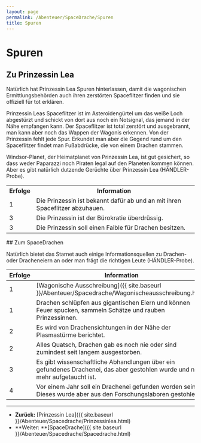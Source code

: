 ```yaml
---
layout: page
permalink: /Abenteuer/SpaceDrache/Spuren
title: Spuren
---
```


# Spuren

## Zu Prinzessin Lea

Natürlich hat Prinzessin Lea Spuren hinterlassen, damit die wagonischen Ermittlungs&shy;be&shy;hörden auch ihren zerstörten Spaceflitzer finden und sie offiziell für tot erklären.

Prinzessin Leas Spaceflitzer ist im Asteroidengürtel um das weiße Loch abgestürzt und schickt von dort aus noch ein Notsignal, das jemand in der Nähe empfangen kann. Der Spaceflitzer ist total zerstört und ausgebrannt, man kann aber noch das Wappen der Wagonis erkennen. Von der Prinzessin fehlt jede Spur. Erkundet man aber die Gegend rund um den Spaceflitzer findet man Fußabdrücke, die von einem Drachen stammen.

Windsor-Planet, der Heimatplanet von Prinzessin Lea, ist gut gesichert, so dass weder Paparazzi noch Piraten legal auf den Planeten kommen können. Aber es gibt natürlich dutzende Gerüchte über Prinzessin Lea (HÄNDLER-Probe).

<table>
<tbody>
<tr><th>Erfolge</th><th>Information</th></tr>
<tr><td>1</td><td>Die Prinzessin ist bekannt dafür ab und an mit ihren Spaceflitzer abzuhauen.</td></tr>
<tr><td>3</td><td>Die Prinzessin ist der Bürokratie überdrüssig.</td></tr>
<tr><td>3</td><td>Die Prinzessin soll einen Faible für Drachen besitzen.</td></tr>
</tbody>
</table>
## Zum SpaceDrachen

Natürlich bietet das Starnet auch einige Informationsquellen zu Drachen- oder Drachen&shy;eiern an oder man frägt die richtigen Leute (HÄNDLER-Probe).

<table>
<thead>
<tr><th>Erfolge</th><th>Information</th></tr>
</thead>
<tbody>
<tr><td>1</td><td>[Wagonische Ausschreibung]({{ site.baseurl }}/Abenteuer/Spacedrache/Wagonischeausschreibung.html)</td></tr>
<tr><td>1</td><td>Drachen schlüpfen aus gigantischen Eiern und können Feuer spucken, sammeln Schätze und rauben Prinzessinnen.</td></tr>
<tr><td>2</td><td>Es wird von Drachensichtungen in der Nähe der Plasmastürme berichtet.</td></tr>
<tr><td>2</td><td>Alles Quatsch, Drachen gab es noch nie oder sind zumindest seit langem ausgestorben.</td></tr>
<tr><td>3</td><td>Es gibt wissenschaftliche Abhandlungen über ein gefundenes Drachenei, das aber gestohlen wurde und nie mehr aufgetaucht ist.</td></tr>
<tr><td>4</td><td>Vor einem Jahr soll ein Drachenei gefunden worden sein. Dieses wurde aber aus den Forschungslaboren gestohlen.</td></tr>
</tbody>
</table>

***
- **Zurück:** [Prinzessin Lea]({{ site.baseurl }}/Abenteuer/Spacedrache/Prinzessinlea.html)
- **Weiter: **[SpaceDrache]({{ site.baseurl }}/Abenteuer/Spacedrache/Spacedrache.html)


